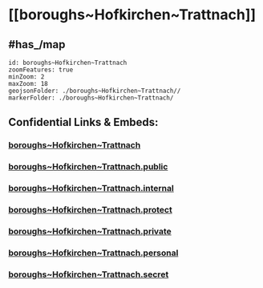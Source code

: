 # [[boroughs~Hofkirchen~Trattnach]]


## #has_/map  



```leaflet
id: boroughs~Hofkirchen~Trattnach
zoomFeatures: true 
minZoom: 2 
maxZoom: 18
geojsonFolder: ./boroughs~Hofkirchen~Trattnach//
markerFolder: ./boroughs~Hofkirchen~Trattnach/
```


## Confidential Links & Embeds: 

### [boroughs~Hofkirchen~Trattnach](/_Standards/Earth/Continent/Europe/Europe~Central/Austria/Austrias_States/Oberösterreich/counties~OÖ/Grieskirchen/cities~Grieskirchen/Hofkirchen~Trattnach/boroughs~Hofkirchen~Trattnach.md) 

### [boroughs~Hofkirchen~Trattnach.public](/_public/Earth/Continent/Europe/Europe~Central/Austria/Austrias_States/Oberösterreich/counties~OÖ/Grieskirchen/cities~Grieskirchen/Hofkirchen~Trattnach/boroughs~Hofkirchen~Trattnach.public.md) 

### [boroughs~Hofkirchen~Trattnach.internal](/_internal/Earth/Continent/Europe/Europe~Central/Austria/Austrias_States/Oberösterreich/counties~OÖ/Grieskirchen/cities~Grieskirchen/Hofkirchen~Trattnach/boroughs~Hofkirchen~Trattnach.internal.md) 

### [boroughs~Hofkirchen~Trattnach.protect](/_protect/Earth/Continent/Europe/Europe~Central/Austria/Austrias_States/Oberösterreich/counties~OÖ/Grieskirchen/cities~Grieskirchen/Hofkirchen~Trattnach/boroughs~Hofkirchen~Trattnach.protect.md) 

### [boroughs~Hofkirchen~Trattnach.private](/_private/Earth/Continent/Europe/Europe~Central/Austria/Austrias_States/Oberösterreich/counties~OÖ/Grieskirchen/cities~Grieskirchen/Hofkirchen~Trattnach/boroughs~Hofkirchen~Trattnach.private.md) 

### [boroughs~Hofkirchen~Trattnach.personal](/_personal/Earth/Continent/Europe/Europe~Central/Austria/Austrias_States/Oberösterreich/counties~OÖ/Grieskirchen/cities~Grieskirchen/Hofkirchen~Trattnach/boroughs~Hofkirchen~Trattnach.personal.md) 

### [boroughs~Hofkirchen~Trattnach.secret](/_secret/Earth/Continent/Europe/Europe~Central/Austria/Austrias_States/Oberösterreich/counties~OÖ/Grieskirchen/cities~Grieskirchen/Hofkirchen~Trattnach/boroughs~Hofkirchen~Trattnach.secret.md)


